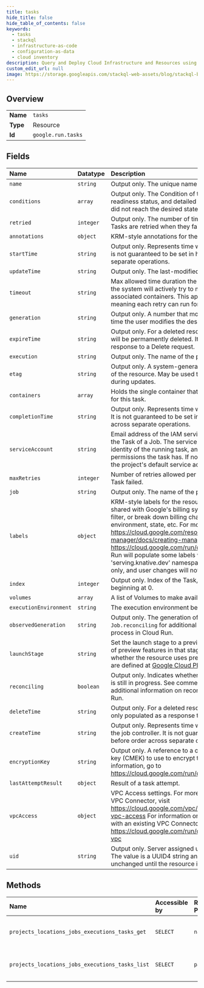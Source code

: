 ```yaml
---
title: tasks
hide_title: false
hide_table_of_contents: false
keywords:
  - tasks
  - stackql
  - infrastructure-as-code
  - configuration-as-data
  - cloud inventory
description: Query and Deploy Cloud Infrastructure and Resources using SQL
custom_edit_url: null
image: https://storage.googleapis.com/stackql-web-assets/blog/stackql-blog-post-featured-image.png
---
```

  
    

## Overview
<table><tbody>
<tr><td><b>Name</b></td><td><code>tasks</code></td></tr>
<tr><td><b>Type</b></td><td>Resource</td></tr>
<tr><td><b>Id</b></td><td><code>google.run.tasks</code></td></tr>
</tbody></table>

## Fields
| Name | Datatype | Description |
|:-----|:---------|:------------|
| `name` | `string` | Output only. The unique name of this Task. |
| `conditions` | `array` | Output only. The Condition of this Task, containing its readiness status, and detailed error information in case it did not reach the desired state. |
| `retried` | `integer` | Output only. The number of times this Task was retried. Tasks are retried when they fail up to the maxRetries limit. |
| `annotations` | `object` | KRM-style annotations for the resource. |
| `startTime` | `string` | Output only. Represents time when the task started to run. It is not guaranteed to be set in happens-before order across separate operations. |
| `updateTime` | `string` | Output only. The last-modified time. |
| `timeout` | `string` | Max allowed time duration the Task may be active before the system will actively try to mark it failed and kill associated containers. This applies per attempt of a task, meaning each retry can run for the full timeout. |
| `generation` | `string` | Output only. A number that monotonically increases every time the user modifies the desired state. |
| `expireTime` | `string` | Output only. For a deleted resource, the time after which it will be permamently deleted. It is only populated as a response to a Delete request. |
| `execution` | `string` | Output only. The name of the parent Execution. |
| `etag` | `string` | Output only. A system-generated fingerprint for this version of the resource. May be used to detect modification conflict during updates. |
| `containers` | `array` | Holds the single container that defines the unit of execution for this task. |
| `completionTime` | `string` | Output only. Represents time when the Task was completed. It is not guaranteed to be set in happens-before order across separate operations. |
| `serviceAccount` | `string` | Email address of the IAM service account associated with the Task of a Job. The service account represents the identity of the running task, and determines what permissions the task has. If not provided, the task will use the project's default service account. |
| `maxRetries` | `integer` | Number of retries allowed per Task, before marking this Task failed. |
| `job` | `string` | Output only. The name of the parent Job. |
| `labels` | `object` | KRM-style labels for the resource. User-provided labels are shared with Google's billing system, so they can be used to filter, or break down billing charges by team, component, environment, state, etc. For more information, visit https://cloud.google.com/resource-manager/docs/creating-managing-labels or https://cloud.google.com/run/docs/configuring/labels Cloud Run will populate some labels with 'run.googleapis.com' or 'serving.knative.dev' namespaces. Those labels are read-only, and user changes will not be preserved. |
| `index` | `integer` | Output only. Index of the Task, unique per execution, and beginning at 0. |
| `volumes` | `array` | A list of Volumes to make available to containers. |
| `executionEnvironment` | `string` | The execution environment being used to host this Task. |
| `observedGeneration` | `string` | Output only. The generation of this Task. See comments in `Job.reconciling` for additional information on reconciliation process in Cloud Run. |
| `launchStage` | `string` | Set the launch stage to a preview stage on write to allow use of preview features in that stage. On read, describes whether the resource uses preview features. Launch Stages are defined at [Google Cloud Platform Launch Stages](https://cloud.google.com/terms/launch-stages). |
| `reconciling` | `boolean` | Output only. Indicates whether the resource's reconciliation is still in progress. See comments in `Job.reconciling` for additional information on reconciliation process in Cloud Run. |
| `deleteTime` | `string` | Output only. For a deleted resource, the deletion time. It is only populated as a response to a Delete request. |
| `createTime` | `string` | Output only. Represents time when the task was created by the job controller. It is not guaranteed to be set in happens-before order across separate operations. |
| `encryptionKey` | `string` | Output only. A reference to a customer managed encryption key (CMEK) to use to encrypt this container image. For more information, go to https://cloud.google.com/run/docs/securing/using-cmek |
| `lastAttemptResult` | `object` | Result of a task attempt. |
| `vpcAccess` | `object` | VPC Access settings. For more information on creating a VPC Connector, visit https://cloud.google.com/vpc/docs/configure-serverless-vpc-access For information on how to configure Cloud Run with an existing VPC Connector, visit https://cloud.google.com/run/docs/configuring/connecting-vpc |
| `uid` | `string` | Output only. Server assigned unique identifier for the Task. The value is a UUID4 string and guaranteed to remain unchanged until the resource is deleted. |
## Methods
| Name | Accessible by | Required Params | Description |
|:-----|:--------------|:----------------|:------------|
| `projects_locations_jobs_executions_tasks_get` | `SELECT` | `name` | Gets information about a Task. |
| `projects_locations_jobs_executions_tasks_list` | `SELECT` | `parent` | List Tasks from an Execution of a Job. |

